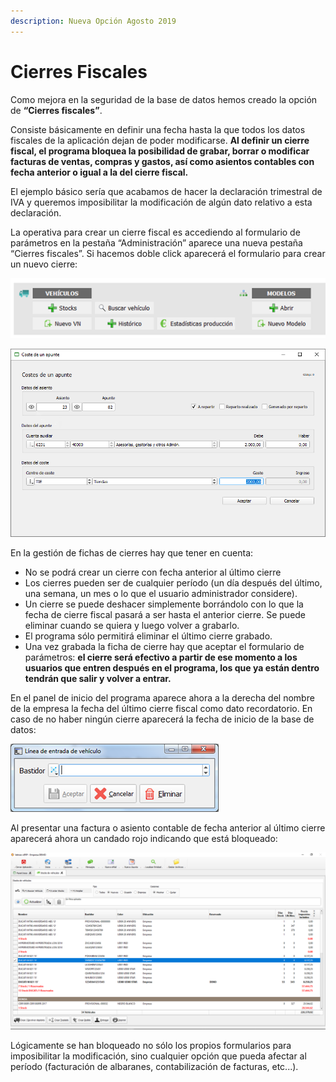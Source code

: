 ```yaml
---
description: Nueva Opción Agosto 2019
---
```


# Cierres Fiscales

Como mejora en la seguridad de la base de datos hemos creado la opción de **“Cierres fiscales”**. 

Consiste básicamente en definir una fecha hasta la que todos los datos fiscales de la aplicación dejan de poder modificarse. **Al definir un cierre fiscal, el programa bloquea la posibilidad de grabar, borrar o modificar facturas de ventas, compras y gastos, así como asientos contables con fecha anterior o igual a la del cierre fiscal.**

El ejemplo básico sería que acabamos de hacer la declaración trimestral de IVA y queremos imposibilitar la modificación de algún dato relativo a esta declaración.

La operativa para crear un cierre fiscal es accediendo al formulario de parámetros en la pestaña “Administración” aparece una nueva pestaña “Cierres fiscales”. Si hacemos doble click aparecerá el formulario para crear un nuevo cierre:

![](../../../.gitbook/assets/image%20%28108%29.png)

![](../../../.gitbook/assets/image%20%28243%29.png)

En la gestión de fichas de cierres hay que tener en cuenta:

* No se podrá crear un cierre con fecha anterior al último cierre
* Los cierres pueden ser de cualquier período \(un día después del último, una semana, un mes o lo que el usuario administrador considere\).
* Un cierre se puede deshacer simplemente borrándolo con lo que la fecha de cierre fiscal pasará a ser hasta el anterior cierre. Se puede eliminar cuando se quiera y luego volver a grabarlo.
* El programa sólo permitirá eliminar el último cierre grabado.
* Una vez grabada la ficha de cierre hay que aceptar el formulario de parámetros: **el cierre será efectivo a partir de ese momento a los usuarios que entren después en el programa, los que ya están dentro tendrán que salir y volver a entrar.**

En el panel de inicio del programa aparece ahora a la derecha del nombre de la empresa la fecha del último cierre fiscal como dato recordatorio. En caso de no haber ningún cierre aparecerá la fecha de inicio de la base de datos:

![](../../../.gitbook/assets/image%20%28445%29.png)

Al presentar una factura o asiento contable de fecha anterior al último cierre aparecerá ahora un candado rojo indicando que está bloqueado:

![](../../../.gitbook/assets/image%20%28336%29.png)

Lógicamente se han bloqueado no sólo los propios formularios para imposibilitar la modificación, sino cualquier opción que pueda afectar al período \(facturación de albaranes, contabilización de facturas, etc...\).

